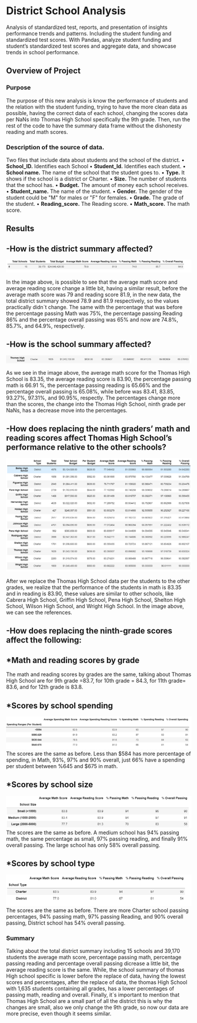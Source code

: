 # District School Analysis
Analysis of standardized test, reports, and presentation of insights performance trends and patterns. Including the student funding and standardized test scores.
With Pandas, analyze student funding and student’s standardized test scores and aggregate data, and showcase trends in school performance.

## Overview of Project 
### Purpose 
The purpose of this new analysis is know the performance of students and the relation with the student funding, trying to have the more clean data as possible, having the correct data of each school, changing the scores data per NaNs into Thomas High School specifically the 9th grade. Then, run the rest of the code to have the summary data frame without the dishonesty reading and math scores. 

### Description of the source of data.
Two files that include data about students and the school of the district.
•	**School_ID.** Identifies each School
•	**Student_Id.** Identifies each student.
•	**School name.** The name of the school that the student goes to.
•	**Type.** It shows if the school is a district or Charter.
•	**Size.** The number of students that the school has.
•	**Budget.** The amount of money each school receives.
•	**Student_name.** The name of the student. 
•	**Gender.** The gender of the student could be "M" for males or "F" for females.
•	**Grade.** The grade of the student.
•	**Reading_score.** The Reading score.
•	**Math_score.** The math score.


## Results 

-How is the district summary affected?
----
![District_Summary](Resources/District_Summary.png )

In the image above, is possible to see that the average math score and average reading score change a little bit, having a similar result, before the average math score was 79 and reading score 81.9, in the new data, the total district summary showed 78.9 and 81.9 respectively, so the values practically didn´t change. The same with the percentage that was before the percentage passing Math was 75%, the percentage passing Reading 86% and the percentage overall passing was 65% and now are 74.8%, 85.7%, and 64.9%, respectively. 


-How is the school summary affected?
------
![School_Summary_THS](Resources/School_Summary_THS.png)

As we see in the image above, the average math score for the Thomas High School is 83.35, the average reading score is 83.90, the percentage passing math is 66.91 %, the percentage passing reading is 65.66% and the percentage overall passing is 65.08%, while before was 83.41, 83.85, 93.27%, 97.31%, and 90.95%, respectly. The percentages change more than the scores, the change into the Thomas High School, ninth grade per NaNs, has a decrease move into the percentages.   

-How does replacing the ninth graders’ math and reading scores affect Thomas High School’s performance relative to the other schools?
----
![Per_School_Summary.png](Resources/Per_School_Summary.png)

 After we replace the Thomas High School data per the students to the other grades, we realize that the performance of the students in math is 83.35 and in reading is 83.90, these values are similar to other schools, like Cabrera High School, Griffin High School, Pena High School, Shelton High School, Wilson High School, and Wright High School. In the image above, we can see the references. 

-How does replacing the ninth-grade scores affect the following:
---
*Math and reading scores by grade
---
The math and reading scores by grades are the same, talking about Thomas High School are for 9th grade =83.7, for 10th grade = 84.3, for 11th grade= 83.6, and for 12th grade is 83.8.

*Scores by school spending
---
![Scores_by_school_speding](Resources/Scores_by_school_speding.png)
The scores are the same as before. Less than $584 has more percentage of spending, in Math, 93%, 97% and 90% overall, just 66% have a spending per student between %645 and $675 in math.

*Scores by school size
----
![Scores_by_school_size](Resources/Scores_by_school_size.png)
The scores are the same as before. A medium school has 94% passing math, the same percentage as small, 97% passing reading, and finally 91% overall passing. The large school has only 58% overall passing.

*Scores by school type
---
![Scores_by_school_type](Resources/Scores_by_school_type.png)
The scores are the same as before. There are more Charter school passing percentages, 94% passing math, 97% passing Reading, and 90% overall passing, District school has 54% overall passing.

### Summary
 Talking about the total district summary including 15 schools and 39,170 students the average math score, percentage passing math, percentage passing reading and percentage overall passing dicrease a little bit, the average reading score is the same. While, the school summary of thomas High school specific is lower before the replace of data, having the lowest scores and percentages, after the replace of data, the thomas High School with 1,635 students containing all grades, has a lower percentages of passing math, reading and overall. Finally, it´s important to mention that Thomas High School are a small part of all the district this is why the changes are small, also we only change the 9th grade, so now our data are more precise, even though it seems similar. 
